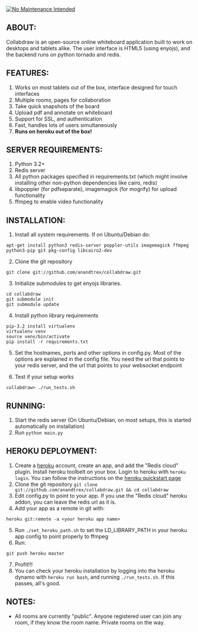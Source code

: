 [![No Maintenance Intended](http://unmaintained.tech/badge.svg)](http://unmaintained.tech/)


ABOUT:
-------------
Collabdraw is an open-source online whiteboard application built to work on desktops and  tablets
alike. The user interface is HTML5 (using enyojs), and the backend runs on python tornado and redis.


FEATURES:
-------------
1. Works on most tablets out of the box, interface designed for touch interfaces
2. Multiple rooms, pages for collaboration
3. Take quick snapshots of the board
4. Upload pdf and annotate on whiteboard
5. Support for SSL, and authentication
6. Fast, handles lots of users simultaneously
7. **Runs on heroku out of the box!**

SERVER REQUIREMENTS:
-------------
1. Python 3.2+
2. Redis server
3. All python packages specified in requirements.txt (which might involve installing other
non-python dependencies like cairo, redis)
4. libpoppler (for pdfseparate), imagemagick (for mogrify) for upload functionality
5. ffmpeg to enable video functionality

INSTALLATION:
-------------
1. Install all system requirements. If on Ubuntu/Debian do:
```
apt-get install python3 redis-server poppler-utils imagemagick ffmpeg python3-pip git pkg-config libcairo2-dev
```

2. Clone the git repository 
```
git clone git://github.com/anandtrex/collabdraw.git
```   

3. Initialize submodules to get enyojs libraries.
```
cd collabdraw
git submodule init
git submodule update
```

4. Install python library requirements
```
pip-3.2 install virtualenv
virtualenv venv
source venv/bin/activate
pip install -r requirements.txt
```

5. Set the hostnames, ports and other options in config.py. Most of the options are explained in the
config file. You need the url that points to your redis server, and the url that points to your
websocket endpoint

6. Test if your setup works
```
collabdraw> ./run_tests.sh
```
    
RUNNING:
-------------
1. Start the redis server (On Ubuntu/Debian, on most setups, this is started automatically on installation)
2. Run `python main.py`


HEROKU DEPLOYMENT:
--------------------
1. Create a [heroku](http://heroku.com) account, create an app, and add the "Redis cloud" plugin.
Install heroku toolbelt on your box. Login to heroku with `heroku login`. You can follow the
instructions on the [heroku quickstart page](https://devcenter.heroku.com/articles/quickstart)
2. Clone the git repository `git clone git://github.com/anandtrex/collabdraw.git && cd collabdraw`
3. Edit config.py to point to your app. If you use the "Redis cloud" heroku addon, you can leave the
redis url as it is.
4. Add your app as a remote in git with:
```
heroku git:remote -a <your heroku app name>
```
5. Run `./set_heroku_path.sh` to set the LD_LIBRARY_PATH in your heroku app config to point properly
to ffmpeg
6. Run:
```
git push heroku master
```
7. Profit!!!
8. You can check your heroku installation by logging into the heroku dynamo with `heroku run bash`, and running `./run_tests.sh`. If this passes, all's good.



NOTES:
-------------
* All rooms are currently "public". Anyone registered user can join any room, if they know the room name. Private rooms on the way.
